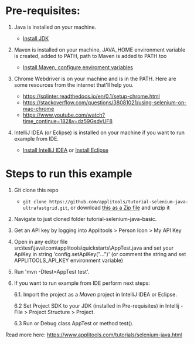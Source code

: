 # Pre-requisites:

1. Java is installed on your machine.
   
   * [Install JDK](https://www.oracle.com/java/technologies/javase-downloads.html)
   
2. Maven is installed on your machine, JAVA_HOME environment variable is created, added to PATH, path to Maven is added to PATH too

   * [Install Maven, configure enviroment variables](https://maven.apache.org/install.html)

3. Chrome Webdriver is on your machine and is in the PATH. Here are some resources from the internet that'll help you.

   * https://splinter.readthedocs.io/en/0.1/setup-chrome.html
   * https://stackoverflow.com/questions/38081021/using-selenium-on-mac-chrome
   * https://www.youtube.com/watch?time_continue=182&v=dz59GsdvUF8

4. IntelliJ IDEA (or Eclipse) is installed on your machine if you want to run example from IDE.

   * [Install IntelliJ IDEA](https://www.jetbrains.com/idea/download/)  or [Install Eclipse](https://www.eclipse.org/downloads/)

     

# Steps to run this example

1. Git clone this repo 
   
   * `git clone https://github.com/applitools/tutorial-selenium-java-ultrafastgrid.git`, or download [this as a Zip file](https://github.com/applitools/tutorial-selenium-java-ultrafastgrid/archive/master.zip) and unzip it
   
2. Navigate to just cloned folder tutorial-selenium-java-basic.

3. Get an API key by logging into Applitools > Person Icon > My API Key

4. Open in any editor file src\test\java\com\applitools\quickstarts\AppTest.java  and set your ApiKey in string 'config.setApiKey("...")' (or comment the string and set APPLITOOLS_API_KEY environment variable) 

5. Run 'mvn -Dtest=AppTest test'.

6. If you want to run example from IDE perform next steps:

   6.1. Import the project as a *Maven* project in IntelliJ IDEA or Eclipse.

   6.2 Set Project SDK to your JDK (installed in Pre-requisites)  in Intellij - File > Project Structure > Project.

   6.3 Run or Debug class AppTest or method test().

   

Read more here: https://www.applitools.com/tutorials/selenium-java.html

